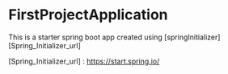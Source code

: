 # FirstProjectApplication

This is a starter spring boot app created using [springInitializer][Spring_Initializer_url]

<!-- Others -->
[Spring_Initializer_url] : https://start.spring.io/
